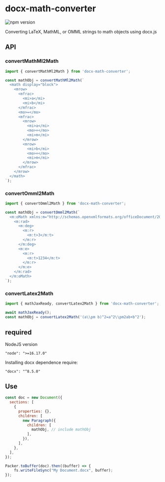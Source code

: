 # docx-math-converter

![npm version](https://img.shields.io/npm/v/@seewo-doc/docx-math-converter)

Converting LaTeX, MathML, or OMML strings to math objects using docx.js

## API

### convertMathMl2Math

```js
import { convertMathMl2Math } from 'docx-math-converter';

const mathObj = convertMathMl2Math(`
  <math display="block">
    <mrow>
      <mfrac>
        <mi>a</mi>
        <mi>b</mi>
      </mfrac>
      <mo>=</mo>
      <mfrac>
        <mrow>
          <mi>a</mi>
          <mo>×</mo>
          <mi>m</mi>
        </mrow>
        <mrow>
          <mi>b</mi>
          <mo>×</mo>
          <mi>m</mi>
        </mrow>
      </mfrac>
    </mrow>
  </math>
`);
```

### convertOmml2Math

```js
import { convertOmml2Math } from 'docx-math-converter';

const mathObj = convertOmml2Math(`
  <m:oMath xmlns:m="http://schemas.openxmlformats.org/officeDocument/2006/math">
    <m:rad>
      <m:deg>
        <m:r>
          <m:t>3</m:t>
        </m:r>
      </m:deg>
      <m:e>
        <m:r>
          <m:t>1234</m:t>
        </m:r>
      </m:e>
    </m:rad>
  </m:oMath>
`);
```

### convertLatex2Math

```js
import { mathJaxReady, convertLatex2Math } from 'docx-math-converter';

await mathJaxReady();
const mathObj = convertLatex2Math('(a\\pm b)^2=a^2\\pm2ab+b^2');
```


## required

NodeJS version

```
"node": ">=16.17.0"
```

Installing docx dependence require:
```
"docx": "^8.5.0"
```

## Use

```js
const doc = new Document({
  sections: [
    {
      properties: {},
      children: [
        new Paragraph({
          children: [
            mathObj, // include mathObj
          ],
        }),
      ],
    },
  ],
});

Packer.toBuffer(doc).then((buffer) => {
    fs.writeFileSync("My Document.docx", buffer);
});
```